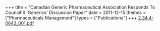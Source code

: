+++
title = "Canadian Generic Pharmaceutical Association Responds To Council'S 'Generics' Discussion Paper"
date = 2011-12-15
themes = ["Pharmaceuticals Management"]
types = ["Publications"]
+++
[2.34.4-0643_001.pdf](/files/2.34.4-0643_001.pdf)
